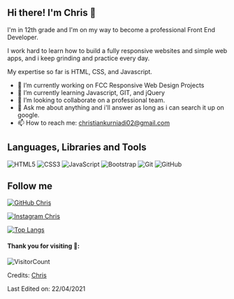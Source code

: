 ## Hi there! I'm Chris 👋

I'm in 12th grade and I'm on my way to become a professional Front End Developer. 

I work hard to learn how to build a fully responsive websites and simple web apps, and i keep grinding and practice every day.

My expertise so far is HTML, CSS, and Javascript.

- 🔭 I’m currently working on FCC Responsive Web Design Projects
- 🌱 I’m currently learning Javascript, GIT, and jQuery
- 👯 I’m looking to collaborate on a professional team.
- 💬 Ask me about anything and i'll answer as long as i can search it up on google.
- 📫 How to reach me: christiankurniadi02@gmail.com

## Languages, Libraries and Tools

![HTML5](https://img.shields.io/badge/-HTML5-black?style=flat-square&logo=html5&logoColor=E34F26)
![CSS3](https://img.shields.io/badge/-CSS3-black?style=flat-square&logo=css3&logoColor=1572B6)
![JavaScript](https://img.shields.io/badge/-JavaScript-black?style=flat-square&logo=javascript)
![Bootstrap](https://img.shields.io/badge/-Bootstrap-black?style=flat-square&logo=bootstrap&logoColor=751aff)
![Git](https://img.shields.io/badge/-Git-black?style=flat-square&logo=git)
![GitHub](https://img.shields.io/badge/-GitHub-black?style=flat-square&logo=github)

## Follow me

[![GitHub Chris](https://img.shields.io/github/followers/christiankurniadi?label=follow&style=social)](http://github.com/christiankurniadi)

[![Instagram Chris](https://img.shields.io/badge/-@_whodouthinkyouare-390f59?style=flat-rounded&logo=Instagram&logoColor=white&link=https://www.instagram.com/_whodouthinkyouare/)](https://www.instagram.com/_whodouthinkyouare/)

[![Top Langs](https://github-readme-stats.vercel.app/api/top-langs/?username=christiankurniadi&layout=compact&theme=radical)](https://github.com/christiankurniadi/github-readme-stats)

#### Thank you for visiting 👊:
![VisitorCount](https://profile-counter.glitch.me/christiankurniadi/count.svg)

Credits: [Chris](https://github.com/christiankurniadi)


Last Edited on: 22/04/2021

